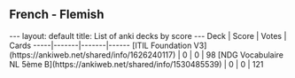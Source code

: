 <h2>French  -  Flemish</h2>
---
layout: default
title: List of anki decks by score
---
Deck | Score | Votes | Cards
-----|-------|-------|------
[ITIL Foundation V3](https://ankiweb.net/shared/info/1626240117) | 0 | 0 | 98
[NDG Vocabulaire NL 5ème B](https://ankiweb.net/shared/info/1530485539) | 0 | 0 | 121
